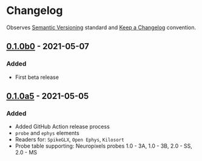 # Changelog

Observes [Semantic Versioning](https://semver.org/spec/v2.0.0.html) standard and [Keep a Changelog](https://keepachangelog.com/en/1.0.0/) convention.


## [0.1.0b0] - 2021-05-07
### Added
+ First beta release


## [0.1.0a5] - 2021-05-05
### Added 
+ Added GitHub Action release process
+ `probe` and `ephys` elements
+ Readers for: `SpikeGLX`, `Open Ephys`, `Kilosort`
+ Probe table supporting: Neuropixels probes 1.0 - 3A, 1.0 - 3B, 2.0 - SS, 2.0 - MS


[0.1.0b0]: https://github.com/datajoint/element-array-ephys/compare/0.1.0a5...0.1.0b0
[0.1.0a5]: https://github.com/datajoint/element-array-ephys/releases/tag/0.1.0a5
